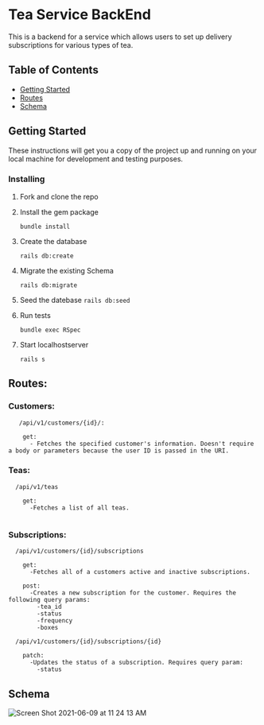# Tea Service BackEnd

This is a backend for a service which allows users to set up delivery subscriptions for various types of tea.

## Table of Contents
- [Getting Started](#getting-started)
- [Routes](#Routes)
- [Schema](#Schema)

## Getting Started

These instructions will get you a copy of the project up and running on
your local machine for development and testing purposes.

### Installing

1. Fork and clone the repo

2. Install the gem package

    `bundle install`

3. Create the database

    `rails db:create`

4. Migrate the existing Schema

    `rails db:migrate`

5. Seed the datebase
    `rails db:seed`
    
6. Run tests

    `bundle exec RSpec`

7. Start localhostserver

    `rails s`
    
## Routes:

### Customers:

```
   /api/v1/customers/{id}/:
   
    get:
      - Fetches the specified customer's information. Doesn't require a body or parameters because the user ID is passed in the URI.

```
### Teas:

```
  /api/v1/teas
  
    get:
      -Fetches a list of all teas.
      
```
### Subscriptions:

```
  /api/v1/customers/{id}/subscriptions
    
    get:
      -Fetches all of a customers active and inactive subscriptions.
      
    post:
      -Creates a new subscription for the customer. Requires the following query params:
        -tea_id
        -status
        -frequency
        -boxes
        
  /api/v1/customers/{id}/subscriptions/{id}
    
    patch:
      -Updates the status of a subscription. Requires query param:
        -status
```
## Schema

![Screen Shot 2021-06-09 at 11 24 13 AM](https://user-images.githubusercontent.com/72584659/121401033-8226a900-c915-11eb-9102-9dc9d203ec26.png)
